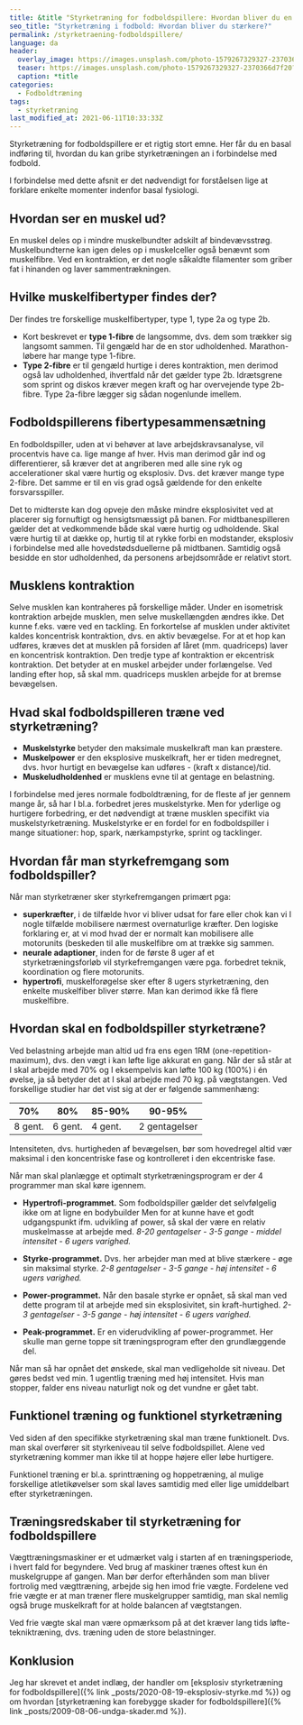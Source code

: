 ```yaml
---
title: &title "Styrketræning for fodboldspillere: Hvordan bliver du en stærkere fodboldspiller?"
seo_title: "Styrketræning i fodbold: Hvordan bliver du stærkere?"
permalink: /styrketraening-fodboldspillere/
language: da
header:
  overlay_image: https://images.unsplash.com/photo-1579267329327-2370366d7f20?ixid=MnwxMjA3fDB8MHxwaG90by1wYWdlfHx8fGVufDB8fHx8&ixlib=rb-1.2.1&auto=format&fit=crop&w=1950&q=80
  teaser: https://images.unsplash.com/photo-1579267329327-2370366d7f20?ixid=MnwxMjA3fDB8MHxwaG90by1wYWdlfHx8fGVufDB8fHx8&ixlib=rb-1.2.1&auto=format&fit=crop&w=400&q=80
  caption: *title
categories:
  - Fodboldtræning
tags:
  - styrketræning
last_modified_at: 2021-06-11T10:33:33Z
---
```

Styrketræning for fodboldspillere er et rigtig stort emne. Her får du en basal indføring til, hvordan du kan gribe styrketræningen an i forbindelse med fodbold.

I forbindelse med dette afsnit er det nødvendigt for forståelsen lige at forklare enkelte momenter indenfor basal fysiologi.

## Hvordan ser en muskel ud?

En muskel deles op i mindre muskelbundter adskilt af bindevævsstrøg. Muskelbundterne kan igen deles op i muskelceller også benævnt som muskelfibre. Ved en kontraktion, er det nogle såkaldte filamenter som griber fat i hinanden og laver sammentrækningen.

## Hvilke muskelfibertyper findes der?

Der findes tre forskellige muskelfibertyper, type 1, type 2a og type 2b.

- Kort beskrevet er **type 1-fibre** de langsomme, dvs. dem som trækker sig langsomt sammen. Til gengæld har de en stor udholdenhed. Marathon-løbere har mange type 1-fibre. 
- **Type 2-fibre** er til gengæld hurtige i deres kontraktion, men derimod også lav udholdenhed, ihvertfald når det gælder type 2b. Idrætsgrene som sprint og diskos kræver megen kraft og har overvejende type 2b-fibre. Type 2a-fibre lægger sig sådan nogenlunde imellem. 

## Fodboldspillerens fibertypesammensætning

En fodboldspiller, uden at vi behøver at lave arbejdskravsanalyse, vil procentvis  have ca. lige mange af hver. Hvis man derimod går ind og differentierer, så kræver det at angriberen med alle sine ryk og accelerationer skal være hurtig og eksplosiv. Dvs. det kræver mange type 2-fibre. Det samme er til en vis grad også gældende for den enkelte forsvarsspiller.

Det to midterste kan dog opveje den måske mindre eksplosivitet ved at placerer sig fornuftigt og hensigtsmæssigt på banen. For midtbanespilleren gælder det at vedkommende både skal være hurtig og udholdende. Skal være hurtig til at dække op, hurtig til at rykke forbi en modstander, eksplosiv i forbindelse med alle hovedstødsduellerne på midtbanen. Samtidig også besidde en stor udholdenhed, da personens arbejdsområde er relativt stort.

## Musklens kontraktion

Selve musklen kan kontraheres på forskellige måder. Under en isometrisk kontraktion arbejde musklen, men selve muskellængden ændres ikke. Det kunne f.eks. være ved en tackling. En forkortelse af musklen under aktivitet kaldes koncentrisk kontraktion, dvs. en aktiv bevægelse. For at et hop kan udføres, kræves det at musklen på forsiden af låret (mm. quadriceps) laver en koncentrisk kontraktion. Den tredje type af kontraktion er ekcentrisk kontraktion. Det betyder at en muskel arbejder under forlængelse. Ved landing efter hop, så skal mm. quadriceps musklen arbejde for at bremse bevægelsen.

## Hvad skal fodboldspilleren træne ved styrketræning?

- **Muskelstyrke** betyder den maksimale muskelkraft man kan præstere.
- **Muskelpower** er den eksplosive muskelkraft, her er tiden medregnet, dvs. hvor hurtigt en bevægelse kan udføres - (kraft x distance)/tid.
- **Muskeludholdenhed** er musklens evne til at gentage en belastning.

I forbindelse med jeres normale fodboldtræning, for de fleste af jer gennem mange år, så har I bl.a. forbedret jeres muskelstyrke. Men for yderlige og hurtigere forbedring, er det nødvendigt at træne musklen specifikt via muskelstyrketræning. Muskelstyrke er en fordel for en fodboldspiller i mange situationer: hop, spark, nærkampstyrke, sprint og tacklinger.

## Hvordan får man styrkefremgang som fodboldspiller?

Når man styrketræner sker styrkefremgangen primært pga:

- **superkræfter**, i de tilfælde hvor vi bliver udsat for fare eller chok kan vi I nogle tilfælde mobilisere nærmest overnaturlige kræfter. Den logiske forklaring er, at vi mod hvad der er normalt kan mobilisere alle motorunits (beskeden til alle muskelfibre om at trække sig sammen.
- **neurale adaptioner**, inden for de første 8 uger af et styrketræningsforløb vil styrkefremgangen være pga. forbedret teknik, koordination og flere motorunits.
- **hypertrofi**, muskelforøgelse sker efter 8 ugers styrketræning, den enkelte muskelfiber bliver større. Man kan derimod ikke få flere muskelfibre. 

## Hvordan skal en fodboldspiller styrketræne?

Ved belastning arbejde man altid ud fra ens egen 1RM (one-repetition-maximum), dvs. den vægt i kan løfte lige akkurat en gang. Når der så står at I skal arbejde med 70% og I eksempelvis kan løfte 100 kg (100%) i én øvelse, ja så betyder det at I skal arbejde med 70 kg. på vægtstangen. Ved forskellige studier har det vist sig at der er følgende sammenhæng:

| 70% | 80% | 85-90% | 90-95% |
|-|-|-|-|
| 8 gent. | 6 gent. | 4 gent. | 2 gentagelser |
 
Intensiteten, dvs. hurtigheden af bevægelsen, bør som hovedregel altid vær maksimal i den koncentriske fase og kontrolleret i den ekcentriske fase.

Når man skal planlægge et optimalt styrketræningsprogram er der 4 programmer man skal køre igennem.

- **Hypertrofi-programmet.** Som fodboldspiller gælder det selvfølgelig ikke om at ligne en bodybuilder Men for at kunne have et godt udgangspunkt ifm. udvikling af power, så skal der være en relativ muskelmasse at arbejde med.
_8-20 gentagelser - 3-5 gange - middel intensitet - 6 ugers varighed._

- **Styrke-programmet.** Dvs. her arbejder man med at blive stærkere - øge sin maksimal styrke.
_2-8 gentagelser - 3-5 gange - høj intensitet - 6 ugers varighed._

- **Power-programmet.** Når den basale styrke er opnået, så skal man ved dette program til at arbejde med sin eksplosivitet, sin kraft-hurtighed.
_2-3 gentagelser - 3-5 gange - høj intensitet - 6 ugers varighed._

- **Peak-programmet.** Er en viderudvikling af power-programmet. Her skulle man gerne toppe sit træningsprogram efter den grundlæggende del.

Når man så har opnået det ønskede, skal man vedligeholde sit niveau. Det gøres bedst ved min. 1 ugentlig træning med høj intensitet. Hvis man stopper, falder ens niveau naturligt nok og det vundne er gået tabt.

## Funktionel træning og funktionel styrketræning

Ved siden af den specifikke styrketræning skal man træne funktionelt. Dvs. man skal overfører sit styrkeniveau til selve fodboldspillet. Alene ved styrketræning kommer man ikke til at hoppe højere eller løbe hurtigere. 

Funktionel træning er bl.a. sprinttræning og hoppetræning, al mulige forskellige atletikøvelser som skal laves samtidig med eller lige umiddelbart efter styrketræningen.

## Træningsredskaber til styrketræning for fodboldspillere

Vægttræningsmaskiner er et udmærket valg i starten af en træningsperiode, i hvert fald for begyndere. Ved brug af maskiner trænes oftest kun én muskelgruppe af gangen. Man bør derfor efterhånden som man bliver fortrolig med vægttræning, arbejde sig hen imod frie vægte. Fordelene ved frie vægte er at man træner flere muskelgrupper samtidig, man skal nemlig også bruge muskelkraft for at holde balancen af vægtstangen. 

Ved frie vægte skal man være opmærksom på at det kræver lang tids løfte-tekniktræning, dvs. træning uden de store belastninger. 

## Konklusion

Jeg har skrevet et andet indlæg, der handler om [eksplosiv styrketræning for fodboldspillere]({% link _posts/2020-08-19-eksplosiv-styrke.md %}) og om hvordan [styrketræning kan forebygge skader for fodboldspillere]({% link _posts/2009-08-06-undga-skader.md %}).
